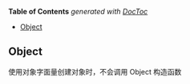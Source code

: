 <!-- START doctoc generated TOC please keep comment here to allow auto update -->
<!-- DON'T EDIT THIS SECTION, INSTEAD RE-RUN doctoc TO UPDATE -->
**Table of Contents**  *generated with [DocToc](https://github.com/thlorenz/doctoc)*

- [Object](#object)

<!-- END doctoc generated TOC please keep comment here to allow auto update -->

## Object

使用对象字面量创建对象时，不会调用 Object 构造函数

